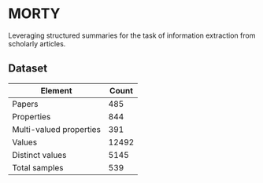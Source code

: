 # MORTY

Leveraging structured summaries for the task of information extraction from scholarly articles.

## Dataset

| **Element**             | **Count** |
|-------------------------|-----------|
| Papers                  | 485       |
| Properties              | 844       |
| Multi-valued properties | 391       |
| Values                  | 12492     |
| Distinct values         | 5145      |
| Total samples           | 539       |